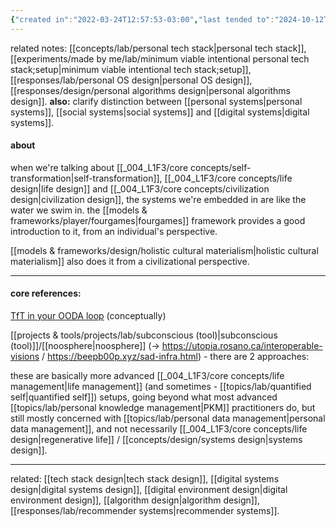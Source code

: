 ```yaml
---
{"created in":"2022-03-24T12:57:53-03:00","last tended to":"2024-10-12T18:40:04-03:00","aliases":["minimum viable intentional personal operations setup","personal systems setup","intentional personal systems setup","minimum viable intentional personal systems design","personal systems design","intentional personal systems design","🕸 minimum viable intentional personal systems design;setup"],"tags":["experiment","design","player","lab","alchemy","🌱"],"dg-publish":true,"notestage":["🌱"],"created":"2022-03-24T12:57:53.053-03:00","updated":"2025-01-24T16:51:51.833-03:00","relevancescore":96,"permalink":"/experiments/made-by-me/design/minimum-viable-intentional-personal-systems-design-setup/","dgPassFrontmatter":true}
---
```


related notes: [[concepts/lab/personal tech stack\|personal tech stack]], [[experiments/made by me/lab/minimum viable intentional personal tech stack;setup\|minimum viable intentional tech stack;setup]], [[responses/lab/personal OS design\|personal OS design]], [[responses/design/personal algorithms design\|personal algorithms design]]. **also:** clarify distinction between [[personal systems\|personal systems]], [[social systems\|social systems]] and [[digital systems\|digital systems]].

#### about

when we're talking about [[_004_L1F3/core concepts/self-transformation\|self-transformation]], [[_004_L1F3/core concepts/life design\|life design]] and [[_004_L1F3/core concepts/civilization design\|civilization design]], the systems we're embedded in are like the water we swim in. the [[models & frameworks/player/fourgames\|fourgames]] framework provides a good introduction to it, from an individual's perspective.

[[models & frameworks/design/holistic cultural materialism\|holistic cultural materialism]] also does it from a civilizational perspective.

---
#### core references:

[TfT in your OODA loop](https://subconscious.substack.com/p/tools-for-thought-in-your-ooda-loop) (conceptually)

[[projects & tools/projects/lab/subconscious (tool)\|subconscious (tool)]]/[[noosphere\|noosphere]] (-> https://utopia.rosano.ca/interoperable-visions / https://beepb00p.xyz/sad-infra.html) - there are 2 approaches:

these are basically more advanced [[_004_L1F3/core concepts/life management\|life management]] (and sometimes - [[topics/lab/quantified self\|quantified self]]) setups, going beyond what most advanced [[topics/lab/personal knowledge management\|PKM]] practitioners do, but still mostly concerned with [[topics/lab/personal data management\|personal data management]], and not necessarily [[_004_L1F3/core concepts/life design\|regenerative life]] / [[concepts/design/systems design\|systems design]].

---

related: [[tech stack design\|tech stack design]], [[digital systems design\|digital systems design]], [[digital environment design\|digital environment design]], [[algorithm design\|algorithm design]], [[responses/lab/recommender systems\|recommender systems]].